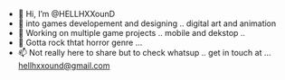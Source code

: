 - 👋 Hi, I’m @HELLHXXounD
- 👀 into games developement and designing .. digital art and animation
- 🌱 Working on multiple game projects .. mobile and dekstop .. 
- 💞️ Gotta rock thtat horror genre ...
- 📫 Not really here to share but to check whatsup .. get in touch at ... hellhxxound@gmail.com

<!---
HELLHXXounD/HELLHXXounD is a ✨ special ✨ repository because its `README.md` (this file) appears on your GitHub profile.
You can click the Preview link to take a look at your changes.
--->
